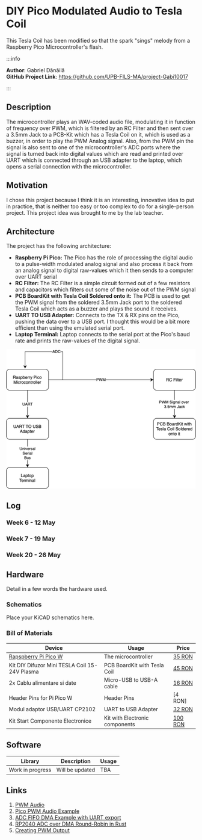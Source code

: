 # DIY Pico Modulated Audio to Tesla Coil
This Tesla Coil has been modified so that the spark "sings" melody from a Raspberry Pico Microcontroller's flash.

:::info 

**Author**: Gabriel Dănăilă \
**GitHub Project Link**: https://github.com/UPB-FILS-MA/project-Gabi10017

:::

## Description

The microcontroller plays an WAV-coded audio file, modulating it in function of frequency over PWM, which is filtered by an RC Filter and then sent over a 3.5mm Jack to a PCB-Kit which has a Tesla Coil on it, which is used as a buzzer, in order to play the PWM Analog signal. Also, from the PWM pin the signal is also sent to one of the microcontroller's ADC ports where the signal is turned back into digital values which are read and printed over UART which is connected through an USB adapter to the laptop, which opens a serial connection with the microcontroller.

## Motivation

I chose this project because I think it is an interesting, innovative idea to put in practice, that is neither too easy or too complex to do for a single-person project. This project idea was brought to me by the lab teacher.

## Architecture 

The project has the following architecture:
- __Raspberry Pi Pico:__ The Pico has the role of processing the digital audio to a pulse-width modulated analog signal and also process it back from an analog signal to digital raw-values which it then sends to a computer over UART serial
- __RC Filter:__ The RC Filter is a simple circuit formed out of a few resistors and capacitors which filters out some of the noise out of the PWM signal
- __PCB BoardKit with Tesla Coil Soldered onto it:__ The PCB is used to get the PWM signal from the soldered 3.5mm Jack port to the soldered Tesla Coil which acts as a buzzer and plays the sound it receives.
- __UART TO USB Adapter:__ Connects to the TX & RX pins on the Pico, pushing the data over to a USB port. I thought this would be a bit more efficient than using the emulated serial port.
- __Laptop Terminal:__ Laptop connects to the serial port at the Pico's baud rate and prints the raw-values of the digital signal.

![Block Diagram](block_diagram.png)


## Log

<!-- write every week your progress here -->

### Week 6 - 12 May

### Week 7 - 19 May

### Week 20 - 26 May

## Hardware

Detail in a few words the hardware used.

### Schematics

Place your KiCAD schematics here.

### Bill of Materials

<!-- Fill out this table with all the hardware components that you might need.

The format is 
```
| [Device](link://to/device) | This is used ... | [price](link://to/store) |

```

-->

| Device | Usage | Price |
|--------|--------|-------|
| [Rapspberry Pi Pico W](https://www.raspberrypi.com/documentation/microcontrollers/raspberry-pi-pico.html) | The microcontroller | [35 RON](https://www.optimusdigital.ro/en/raspberry-pi-boards/12394-raspberry-pi-pico-w.html) |
| Kit DIY Difuzor Mini TESLA Coil 15-24V Plasma | PCB BoardKit with Tesla Coil | [45 RON](https://www.olx.ro/d/oferta/kit-diy-difuzor-mini-tesla-coil-15-24v-plasma-IDgLEoY.html) |
| 2x Cablu alimentare si date | Micro-USB to USB-A cable | [16 RON](https://www.emag.ro/cablu-alimentare-si-date-ugreen-fast-charging-usb-la-micro-usb-nickel-plating-pvc-1-5m-negru-6957303861378/pd/DV7CCBYBM/) |
| Header Pins for Pi Pico W | Header Pins | [4 RON] |
| Modul adaptor USB/UART CP2102 | UART to USB Adapter | [32 RON](https://www.emag.ro/modul-adaptor-usb-uart-cp2102-waveshare-5-3-3-v-cp2102usbuartboard-micro-waveshare11325/pd/DNDJFQMBM/) |
| Kit Start Componente Electronice | Kit with Electronic components | [100 RON](https://www.emag.ro/modul-adaptor-usb-uart-cp2102-waveshare-5-3-3-v-cp2102usbuartboard-micro-waveshare11325/pd/DNDJFQMBM/) |


## Software

| Library | Description | Usage |
|---------|-------------|-------|
| Work in progress | Will be updated | TBA |

## Links

<!-- Add a few links that inspired you and that you think you will use for your project -->

1. [PWM Audio](https://gregchadwick.co.uk/blog/playing-with-the-pico-pt3/)
2. [Pico PWM Audio Example](https://github.com/DrChat/rp-hal/blob/feature/pwm_audio_example/boards/rp-pico/examples/pico_pwm_audio.rs)
3. [ADC FIFO DMA Example with UART export](https://github.com/rp-rs/rp-hal/blob/main/rp2040-hal/examples/adc_fifo_dma.rs)
4. [RP2040 ADC over DMA Round-Robin in Rust](https://gist.github.com/chmanie/d897d9be6e85c872673b6f010dfff7b0)
5. [Creating PWM Output](https://www.alexdwilson.dev/learning-in-public/pwm-output-how-to-program-a-raspberry-pi-pico-with-rust)
